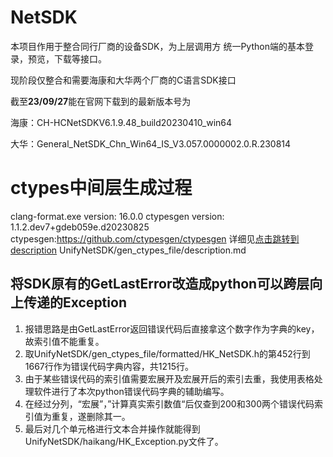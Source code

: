 
# NetSDK
本项目作用于整合同行厂商的设备SDK，为上层调用方 统一Python端的基本登录，预览，下载等接口。

现阶段仅整合和需要海康和大华两个厂商的C语言SDK接口

截至**23/09/27**能在官网下载到的最新版本号为

海康：CH-HCNetSDKV6.1.9.48_build20230410_win64

大华：General_NetSDK_Chn_Win64_IS_V3.057.0000002.0.R.230814

# ctypes中间层生成过程
clang-format.exe version: 16.0.0
ctypesgen version: 1.1.2.dev7+gdeb059e.d20230825
ctypesgen:https://github.com/ctypesgen/ctypesgen
详细见[点击跳转到description](gen_ctypes_file/description.md)
UnifyNetSDK/gen_ctypes_file/description.md



## 将SDK原有的GetLastError改造成python可以跨层向上传递的Exception
1. 报错思路是由GetLastError返回错误代码后直接拿这个数字作为字典的key，故索引值不能重复。
2. 取UnifyNetSDK/gen_ctypes_file/formatted/HK_NetSDK.h的第452行到1667行作为错误代码字典内容，共1215行。
3. 由于某些错误代码的索引值需要宏展开及宏展开后的索引去重，我使用表格处理软件进行了本次python错误代码字典的辅助编写。
4. 在经过分列，“宏展”，”计算真实索引数值“后仅查到200和300两个错误代码索引值为重复，遂删除其一。
5. 最后对几个单元格进行文本合并操作就能得到UnifyNetSDK/haikang/HK_Exception.py文件了。

